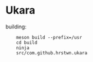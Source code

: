 # Ukara

building:
```
    meson build --prefix=/usr
    cd build
    ninja
    src/com.github.hrstwn.ukara
```
